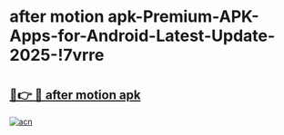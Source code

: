 # after motion apk-Premium-APK-Apps-for-Android-Latest-Update-2025-!7vrre

# <h2><a href="https://googleone.com">🔗👉 🔴 after motion apk</a></h2>

[![acn](https://github.com/user-attachments/assets/0f9c940e-d8b0-45ae-aac7-cd30a18b3e1c)](https://googleone.com)

